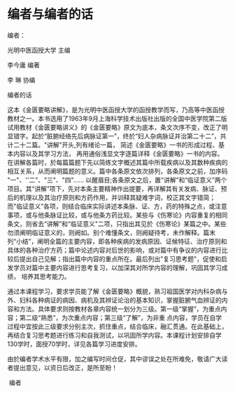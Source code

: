 # 编者与编者的话

编者：

光明中医函授大学 主编

李今庸  编著

李    琳  协编





编者的话

这本《金匮要略讲解》，是为光明中医函授大学的函授教学而写，乃高等中医函授教材之一。本书选用了1963年9月上海科学技术出版社出版的全国中医学院第二版试用教材《金匮要略讲义》的《金匮要略》原文为底本，条文次序不变，改正了明显错字。起於“脏腑经络先后病脉证第一”，终於“妇人杂病脉证并治第二十二”，共计二十二篇。"讲解”开头,列有绪论一篇， 简述《金匮要略》一书的形成过程、基本内容以及其学习方法， 再用通俗浅显文字逐篇详释《金匮要略》一书的内容。在讲解各篇时，於每篇篇题下先以简练文字概述其篇中所载疾病以及其数种疾病的相互关系，从而阐明篇题的意义。篇中各条原文依次排列，各条原文之前，加序码  "一"、''二"、"三"、"四"…… 以醒眉目;各条原文之后，置"讲解”和“临证意义”两个项目。其“讲解”项下，先对本条主要精神作出提要，再详解其有关发病、脉证、预后的机理以及其治疗原则和方药作用，并训释其疑难字词，校正其文字错简；而"临证意义”各项，则结合临床实际讲述本条脉、证、方，药的特殊之点，或注意事项，或与他条脉证比较，或与他条方药比较。某些与《伤寒论》内容重复的相同条文，则省去“讲解”和“临证意义"二项，只指出其见於《伤寒论》某篇之中。某些勿须阐明临证意义的，则阙如。别个难懂条文，则阙疑待考，未作解释。篇末列“小结”，阐明全篇的主要内容，即各种疾病的发病原因、证候特征、治疗原则和 具体的各种治疗方药；篇中论述内容对后世的影响，或对篇中有争议的内容进行比较后提出自己见解；指出篇中内容的重点所在。最后列出"复习思考题"，促使和启发学员对篇中主要内容进行思考复习，以加深其对所学内容的理解，巩固其学习成绩， 培养其思考能力。

通过本课程学习，要求学员能了解《金匮要略》概貌，熟习祖国医学对内科杂病与外、妇科各种病证的病因、病机及其辨证论治的基本知识，掌握脏腑气血辨证的内容和方法。具体要求则按教材各章内容统一划分为三级。第一级“掌握”，为重点内容；第二级“熟悉”，为次重点内容；第三级“了解”，为非重 点内容，学员在自学过程中宜按此三级要求分别主次，抓住重点，结合临床，融汇贯通。在此基础上，再结合复习思考题进行练习和自我测试，以巩固所学内容。本课程计划安排自学130学时，面授70学时，详见各篇学习进度安排。

由於编者学术水平有限，加之编写时间仓促，其中谬误之处在所难免，敬请广大读者提出意见，以资日后改正，是所至盼！

​																																编者

